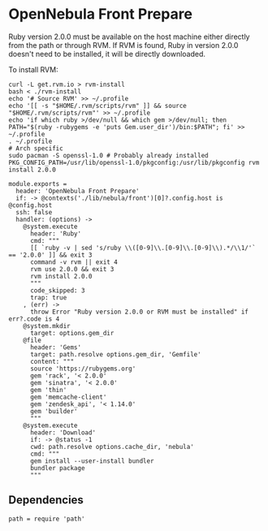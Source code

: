 
# OpenNebula Front Prepare

Ruby version 2.0.0 must be available on the host machine either directly from
the path or through RVM. If RVM is found, Ruby in version 2.0.0 doesn't need to 
be installed, it will be directly downloaded.

To install RVM:

```
curl -L get.rvm.io > rvm-install
bash < ./rvm-install
echo '# Source RVM' >> ~/.profile
echo '[[ -s "$HOME/.rvm/scripts/rvm" ]] && source "$HOME/.rvm/scripts/rvm"' >> ~/.profile
echo 'if which ruby >/dev/null && which gem >/dev/null; then PATH="$(ruby -rubygems -e 'puts Gem.user_dir')/bin:$PATH"; fi' >> ~/.profile
. ~/.profile
# Arch specific
sudo pacman -S openssl-1.0 # Probably already installed
PKG_CONFIG_PATH=/usr/lib/openssl-1.0/pkgconfig:/usr/lib/pkgconfig rvm install 2.0.0

```

    module.exports =
      header: 'OpenNebula Front Prepare'
      if: -> @contexts('./lib/nebula/front')[0]?.config.host is @config.host
      ssh: false
      handler: (options) ->
        @system.execute
          header: 'Ruby'
          cmd: """
          [[ `ruby -v | sed 's/ruby \\([0-9]\\.[0-9]\\.[0-9]\\).*/\\1/'` == '2.0.0' ]] && exit 3
          command -v rvm || exit 4
          rvm use 2.0.0 && exit 3
          rvm install 2.0.0
          """
          code_skipped: 3
          trap: true
        , (err) ->
          throw Error "Ruby version 2.0.0 or RVM must be installed" if err?.code is 4
        @system.mkdir
          target: options.gem_dir
        @file
          header: 'Gems'
          target: path.resolve options.gem_dir, 'Gemfile'
          content: """
          source 'https://rubygems.org'
          gem 'rack', '< 2.0.0'
          gem 'sinatra', '< 2.0.0'
          gem 'thin'
          gem 'memcache-client'
          gem 'zendesk_api', '< 1.14.0'
          gem 'builder'
          """
        @system.execute
          header: 'Download'
          if: -> @status -1
          cwd: path.resolve options.cache_dir, 'nebula'
          cmd: """
          gem install --user-install bundler
          bundler package
          """

## Dependencies

    path = require 'path'
